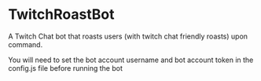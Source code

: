 # TwitchRoastBot
 A Twitch Chat bot that roasts users (with twitch chat friendly roasts) upon command.
 
 You will need to set the bot account username and bot account token in the config.js file before running the bot
